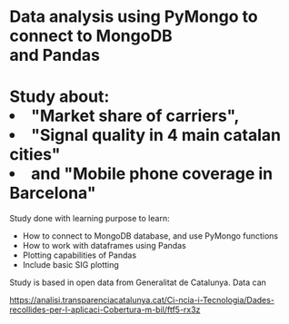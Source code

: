 # Data analysis using PyMongo to connect to MongoDB<br> and Pandas 
#
# Study about:<li>"Market share of carriers",<li>"Signal quality in 4 main catalan cities"<li>and "Mobile phone coverage in Barcelona"

Study done with learning purpose to learn:
  - How to connect to MongoDB database, and use PyMongo functions
  - How to work with dataframes using Pandas
  - Plotting capabilities of Pandas
  - Include basic SIG plotting
  
Study is based in open data from Generalitat de Catalunya.
Data can 

https://analisi.transparenciacatalunya.cat/Ci-ncia-i-Tecnologia/Dades-recollides-per-l-aplicaci-Cobertura-m-bil/ftf5-rx3z
